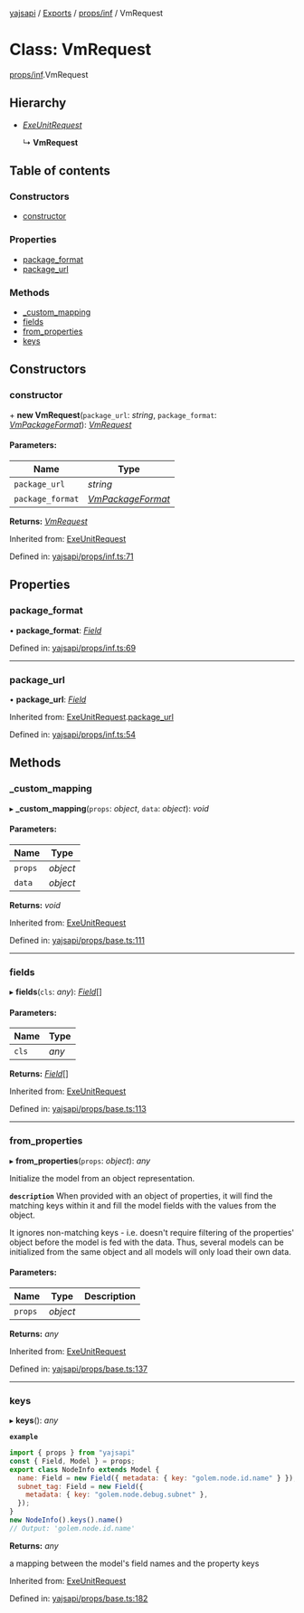 [yajsapi](../README.md) / [Exports](../modules.md) / [props/inf](../modules/props_inf.md) / VmRequest

# Class: VmRequest

[props/inf](../modules/props_inf.md).VmRequest

## Hierarchy

* [*ExeUnitRequest*](props_inf.exeunitrequest.md)

  ↳ **VmRequest**

## Table of contents

### Constructors

- [constructor](props_inf.vmrequest.md#constructor)

### Properties

- [package\_format](props_inf.vmrequest.md#package_format)
- [package\_url](props_inf.vmrequest.md#package_url)

### Methods

- [\_custom\_mapping](props_inf.vmrequest.md#_custom_mapping)
- [fields](props_inf.vmrequest.md#fields)
- [from\_properties](props_inf.vmrequest.md#from_properties)
- [keys](props_inf.vmrequest.md#keys)

## Constructors

### constructor

\+ **new VmRequest**(`package_url`: *string*, `package_format`: [*VmPackageFormat*](../enums/props_inf.vmpackageformat.md)): [*VmRequest*](props_inf.vmrequest.md)

#### Parameters:

Name | Type |
------ | ------ |
`package_url` | *string* |
`package_format` | [*VmPackageFormat*](../enums/props_inf.vmpackageformat.md) |

**Returns:** [*VmRequest*](props_inf.vmrequest.md)

Inherited from: [ExeUnitRequest](props_inf.exeunitrequest.md)

Defined in: [yajsapi/props/inf.ts:71](https://github.com/golemfactory/yajsapi/blob/289a25a/yajsapi/props/inf.ts#L71)

## Properties

### package\_format

• **package\_format**: [*Field*](props_base.field.md)

Defined in: [yajsapi/props/inf.ts:69](https://github.com/golemfactory/yajsapi/blob/289a25a/yajsapi/props/inf.ts#L69)

___

### package\_url

• **package\_url**: [*Field*](props_base.field.md)

Inherited from: [ExeUnitRequest](props_inf.exeunitrequest.md).[package_url](props_inf.exeunitrequest.md#package_url)

Defined in: [yajsapi/props/inf.ts:54](https://github.com/golemfactory/yajsapi/blob/289a25a/yajsapi/props/inf.ts#L54)

## Methods

### \_custom\_mapping

▸ **_custom_mapping**(`props`: *object*, `data`: *object*): *void*

#### Parameters:

Name | Type |
------ | ------ |
`props` | *object* |
`data` | *object* |

**Returns:** *void*

Inherited from: [ExeUnitRequest](props_inf.exeunitrequest.md)

Defined in: [yajsapi/props/base.ts:111](https://github.com/golemfactory/yajsapi/blob/289a25a/yajsapi/props/base.ts#L111)

___

### fields

▸ **fields**(`cls`: *any*): [*Field*](props_base.field.md)[]

#### Parameters:

Name | Type |
------ | ------ |
`cls` | *any* |

**Returns:** [*Field*](props_base.field.md)[]

Inherited from: [ExeUnitRequest](props_inf.exeunitrequest.md)

Defined in: [yajsapi/props/base.ts:113](https://github.com/golemfactory/yajsapi/blob/289a25a/yajsapi/props/base.ts#L113)

___

### from\_properties

▸ **from_properties**(`props`: *object*): *any*

Initialize the model from an object representation.

**`description`** When provided with an object of properties, it will find the matching keys
   within it and fill the model fields with the values from the object.

   It ignores non-matching keys - i.e. doesn't require filtering of the properties'
   object before the model is fed with the data. Thus, several models can be
   initialized from the same object and all models will only load their own data.

#### Parameters:

Name | Type | Description |
------ | ------ | ------ |
`props` | *object* |     |

**Returns:** *any*

Inherited from: [ExeUnitRequest](props_inf.exeunitrequest.md)

Defined in: [yajsapi/props/base.ts:137](https://github.com/golemfactory/yajsapi/blob/289a25a/yajsapi/props/base.ts#L137)

___

### keys

▸ **keys**(): *any*

**`example`** 
```js
import { props } from "yajsapi"
const { Field, Model } = props;
export class NodeInfo extends Model {
  name: Field = new Field({ metadata: { key: "golem.node.id.name" } });
  subnet_tag: Field = new Field({
    metadata: { key: "golem.node.debug.subnet" },
  });
}
new NodeInfo().keys().name()
// Output: 'golem.node.id.name'
```

**Returns:** *any*

a mapping between the model's field names and the property keys

Inherited from: [ExeUnitRequest](props_inf.exeunitrequest.md)

Defined in: [yajsapi/props/base.ts:182](https://github.com/golemfactory/yajsapi/blob/289a25a/yajsapi/props/base.ts#L182)
